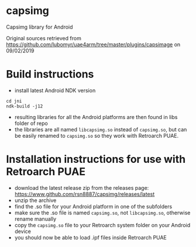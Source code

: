 # capsimg
Capsimg library for Android

Original sources retrieved from https://github.com/lubomyr/uae4arm/tree/master/plugins/capsimage on 09/02/2019

# Build instructions
- install latest Android NDK version
```
cd jni
ndk-build -j12
```
- resulting libraries for all the Android platforms are then found in libs folder of repo
- the libraries are all named `libcapsimg.so` instead of `capsimg.so`, but can be easily renamed to `capsimg.so` so they work with Retroarch PUAE.

# Installation instructions for use with Retroarch PUAE 
- download the latest release zip from the releases page: https://www.github.com/rsn8887/capsimg/releases/latest
- unzip the archive
- find the .so file for your Android platform in one of the subfolders
- make sure the .so file is named `capsimg.so`, not `libcapsimg.so`, otherwise rename manually
- copy the `capsimg.so` file to your Retroarch system folder on your Android device
- you should now be able to load .ipf files inside Retroarch PUAE

